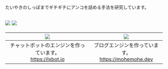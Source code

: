 たいやきのしっぽまでギチギチにアンコを詰める手法を研究しています。

![](https://github-readme-stats-one-ashy.vercel.app/api?username=mohemohe&show_icons=true)
![](https://github-profile-trophy.vercel.app/?username=mohemohe&column=7)
----

| [![](https://github-readme-stats-one-ashy.vercel.app/api/pin/?username=lxbot&repo=lxbot)](https://github.com/lxbot) | [![](https://github-readme-stats-one-ashy.vercel.app/api/pin/?username=mohemohe&repo=parakeet)](https://github.com/mohemohe/parakeet) |
| :----: | :----: |
| チャットボットのエンジンを作っています。<br>https://lxbot.io | ブログエンジンを作っています。<br>https://mohemohe.dev |

